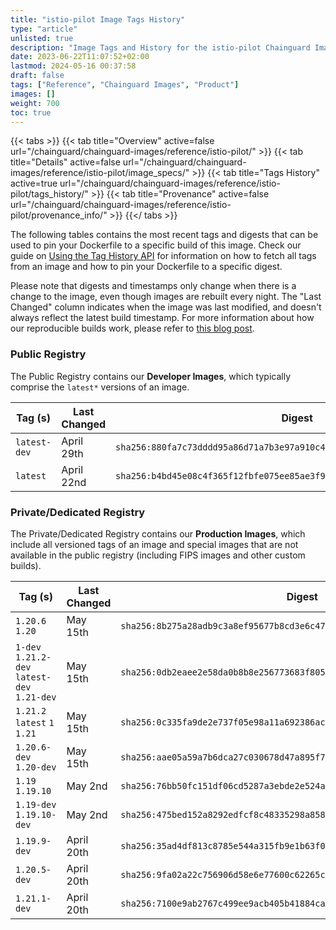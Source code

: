 ```yaml
---
title: "istio-pilot Image Tags History"
type: "article"
unlisted: true
description: "Image Tags and History for the istio-pilot Chainguard Image"
date: 2023-06-22T11:07:52+02:00
lastmod: 2024-05-16 00:37:58
draft: false
tags: ["Reference", "Chainguard Images", "Product"]
images: []
weight: 700
toc: true
---
```


{{< tabs >}}
{{< tab title="Overview" active=false url="/chainguard/chainguard-images/reference/istio-pilot/" >}}
{{< tab title="Details" active=false url="/chainguard/chainguard-images/reference/istio-pilot/image_specs/" >}}
{{< tab title="Tags History" active=true url="/chainguard/chainguard-images/reference/istio-pilot/tags_history/" >}}
{{< tab title="Provenance" active=false url="/chainguard/chainguard-images/reference/istio-pilot/provenance_info/" >}}
{{</ tabs >}}

The following tables contains the most recent tags and digests that can be used to pin your Dockerfile to a specific build of this image. Check our guide on [Using the Tag History API](/chainguard/chainguard-images/using-the-tag-history-api/) for information on how to fetch all tags from an image and how to pin your Dockerfile to a specific digest.

Please note that digests and timestamps only change when there is a change to the image, even though images are rebuilt every night. The "Last Changed" column indicates when the image was last modified, and doesn't always reflect the latest build timestamp. For more information about how our reproducible builds work, please refer to [this blog post](https://www.chainguard.dev/unchained/reproducing-chainguards-reproducible-image-builds).

### Public Registry
The Public Registry contains our **Developer Images**, which typically comprise the `latest*` versions of an image.

| Tag (s)       | Last Changed | Digest                                                                    |
|---------------|--------------|---------------------------------------------------------------------------|
|  `latest-dev` | April 29th   | `sha256:880fa7c73dddd95a86d71a7b3e97a910c40b24728fe847985c24803526df1e49` |
|  `latest`     | April 22nd   | `sha256:b4bd45e08c4f365f12fbfe075ee85ae3f97af74522b797c904633fcccef0a9c7` |


### Private/Dedicated Registry
The Private/Dedicated Registry contains our **Production Images**, which include all versioned tags of an image and special images that are not available in the public registry (including FIPS images and other custom builds).

| Tag (s)                                       | Last Changed | Digest                                                                    |
|-----------------------------------------------|--------------|---------------------------------------------------------------------------|
|  `1.20.6` `1.20`                              | May 15th     | `sha256:8b275a28adb9c3a8ef95677b8cd3e6c47f67ae44cfc9e55de639285a1ae77ae2` |
|  `1-dev` `1.21.2-dev` `latest-dev` `1.21-dev` | May 15th     | `sha256:0db2eaee2e58da0b8b8e256773683f8051a497f5ac423b479746143e16185c31` |
|  `1.21.2` `latest` `1` `1.21`                 | May 15th     | `sha256:0c335fa9de2e737f05e98a11a692386acd0fc1748090449548bd75ebdd485140` |
|  `1.20.6-dev` `1.20-dev`                      | May 15th     | `sha256:aae05a59a7b6dca27c030678d47a895f7a6ff3c8fac09f4b43d2d6d2ae895b65` |
|  `1.19` `1.19.10`                             | May 2nd      | `sha256:76bb50fc151df06cd5287a3ebde2e524a4d8388e91cb3435472527dce8448d44` |
|  `1.19-dev` `1.19.10-dev`                     | May 2nd      | `sha256:475bed152a8292edfcf8c48335298a85852d487eb318214db97077e016f147e7` |
|  `1.19.9-dev`                                 | April 20th   | `sha256:35ad4df813c8785e544a315fb9e1b63f05cb9b8586cce5b84d57ed5923440c8e` |
|  `1.20.5-dev`                                 | April 20th   | `sha256:9fa02a22c756906d58e6e77600c62265cf63e65d874f05a955c8f8650d041090` |
|  `1.21.1-dev`                                 | April 20th   | `sha256:7100e9ab2767c499ee9acb405b41884ca229790c6a237b3f5ec6faf51fae4e71` |

